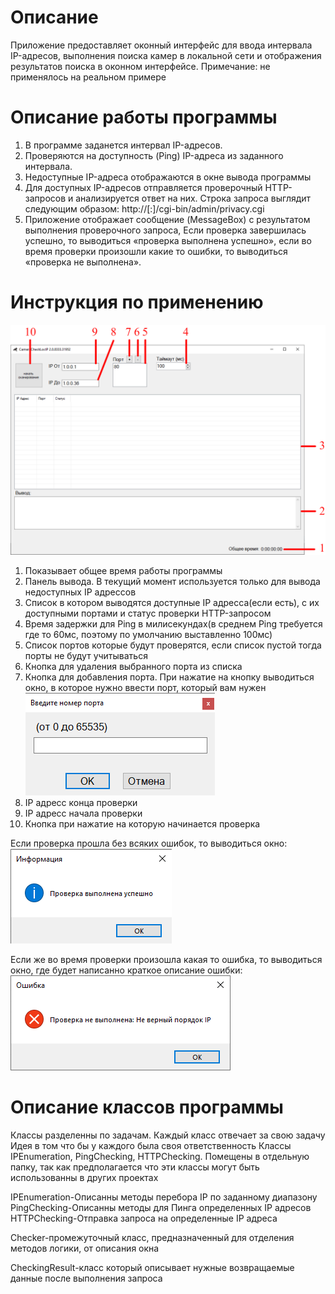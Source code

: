 ﻿# Описание
Приложение предоставляет оконный интерфейс для ввода интервала IP-адресов, 
выполнения поиска камер в локальной сети и отображения результатов поиска в оконном интерфейсе.
Примечание: не применялось на реальном примере

# Описание работы программы
1.	В программе заданется интервал IP-адресов.
2.	Проверяются на доступность (Ping) IP-адреса из заданного интервала.
3.  Недоступные IP-адреса отображаются в окне вывода программы
4.	Для доступных IP-адресов отправляется проверочный HTTP-запросов и анализируется ответ на них. 
Строка запроса выглядит следующим образом: 
http://<ip>[:<port>]/cgi-bin/admin/privacy.cgi
5.	Приложение отображает сообщение (MessageBox) с результатом выполнения проверочного запроса, 
Если проверка завершилась успешно, то выводиться «проверка выполнена успешно»,
если во время проверки произошли какие то ошибки, то выводиться «проверка не выполнена».

# Инструкция по применению
![image](https://github.com/Mark65537/CameraCheckLocIP/blob/master/screens/mainform.png)
1. Показывает общее время работы программы
2. Панель вывода. В текущий момент используется только для вывода недоступных IP адрессов
3. Список в котором выводятся доступные IP адресса(если есть), с их доступными портами и статус проверки HTTP-запросом
4. Время задержки для Ping в милисекундах(в среднем Ping требуется где то 60мс, поэтому по умолчанию выставленно 100мс)
5. Список портов которые будут проверятся, если список пустой тогда порты не будут учитываться
6. Кнопка для удаления выбранного порта из списка
7. Кнопка для добавления порта. При нажатие на кнопку выводиться окно, в которое нужно ввести порт, который вам нужен<br>
![image](https://github.com/Mark65537/CameraCheckLocIP/blob/master/screens/addport.png)
8. IP адресс конца проверки
9. IP адресс начала проверки
10. Кнопка при нажатие на которую начинается проверка

Если проверка прошла без всяких ошибок, то выводиться окно:
![image](https://github.com/Mark65537/CameraCheckLocIP/blob/master/screens/checkOK.png) 

Если же во время проверки произошла какая то ошибка, то выводиться окно, где будет написанно краткое описание ошибки:
![image](https://github.com/Mark65537/CameraCheckLocIP/blob/master/screens/checkFail.png) 

# Описание классов программы
Классы разделенны по задачам. Каждый класс отвечает за свою задачу
Идея в том что бы у каждого была своя ответственность
Классы IPEnumeration, PingChecking, HTTPChecking. Помещены в отдельную папку, так как предполагается что эти классы могут быть использованны в других проектах 
 
IPEnumeration-Описанны методы перебора IP по заданному диапазону<br>
PingChecking-Описанны методы для Пинга определенных IP адресов<br>
HTTPChecking-Отправка запроса на определенные IP адреса<br>

Checker-промежуточный класс, предназначенный для отделения методов логики, от описания окна

CheckingResult-класс который описывает нужные возвращаемые данные после выполнения запроса

